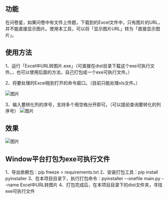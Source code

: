## 功能
在问卷星，如果问卷中有文件上传题，下载到的Excel文件中，只有图片的URL，并不能直接显示图片。使用本工具，可以将「显示图片URL」转为「直接显示图片」。

## 使用方法
1、运行「Excel中URL转图片.exe」（可直接在dist目录下载这个exe可执行文件。，也可以使用后面的方法，自己打包成一个exe可执行文件。）

2、将要处理的Excel拖到打开的命令窗口。（目前只能处理xls文件。）

![图片](https://helpimage.paperol.cn/20230817091553.png)

3、输入要转化列的序号，支持多个用空格分开即可。（可以提前查询要转化的列序号）
![图片](https://helpimage.paperol.cn/20230817091632.png)

## 效果
![图片](https://helpimage.paperol.cn/20230817091947.png)

## Window平台打包为exe可执行文件
1、导出依赖包：pip freeze > requirements.txt
2、安装打包工具：pip install pyinstaller
3、在本项目目录下，执行打包命令：pyinstaller --onefile  main.py --name Excel中URL转图片
4、打包完成后，在本项目目录下的dist文件夹，寻找exe可执行文件
